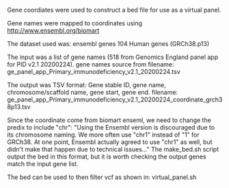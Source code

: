Gene coordiates were used to construct a bed file for use as a virtual panel.

Gene names were mapped to coordinates using http://www.ensembl.org/biomart

The dataset used was: 
ensembl genes 104
Human genes (GRCh38.p13)

The input was a list of gene names (518 from Genomics England panel app for PID v2.1 20200224).
gene names source from filename: 
ge_panel_app_Primary_immunodeficiency_v2.1_20200224.tsv

The output was TSV format:
Gene stable ID, gene name, chromosome/scaffold name, gene start, gene end.
filename: 
ge_panel_app_Primary_immunodeficiency_v2.1_20200224_coordinate_grch38p13.tsv

Since the coordinate come from biomart enseml, we need to change the predix to include "chr":
"Using the Ensembl version is discouraged due to its chromosome naming. We more often use "chr1" instead of "1" for GRCh38. At one point, Ensembl actually agreed to use "chr1" as well, but didn't make that happen due to technical issues..."
The make_bed.sh script output the bed in this format, but it is worth checking the output genes match the input gene list. 

The bed can be used to then filter vcf as shown in:
virtual_panel.sh
